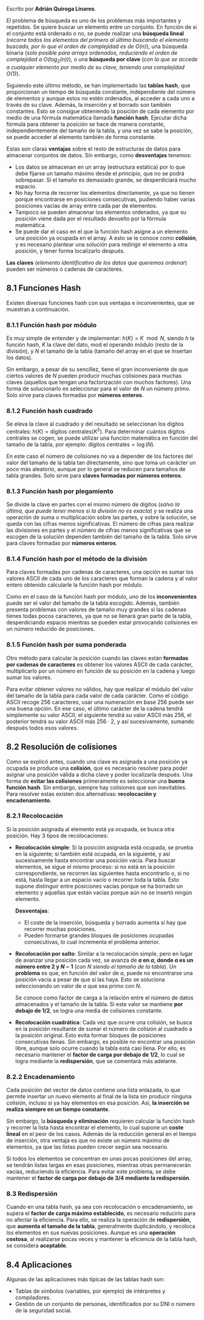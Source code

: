 Escrito por **Adrián Quiroga Linares**.


El problema de búsqueda es uno de los problemas más importantes y repetidos. Se quiere buscar un elemento entre un conjunto. En función de si el conjunto está ordenado o no, se puede realizar una **búsqueda lineal** (*recorre todos los elementos del primero al último buscando el elemento buscado, por lo que el orden de complejidad es de $O(n)$*), una búsqueda binaria (*solo posible para arrays ordenados, reduciendo el orden de complejidad a $O(\log_2(n))$*), o una **búsqueda por clave** (*con la que se accede a cualquier elemento por medio de su clave, teniendo una complejidad $O(1)$*).

Siguiendo este último método, se han implementado las **tablas hash**, que proporcionan un tiempo de búsqueda constante, independiente del número de elementos y aunque estos no estén ordenados, al acceder a cada uno a través de su clave. Además, la inserción y el borrado son también constantes. Esto se consigue obteniendo la posición de cada elemento por medio de una fórmula matemática llamada **función hash**. Ejecutar dicha fórmula para obtener la posición se hace de manera constante, independientemente del tamaño de la tabla, y una vez se sabe la posición, se puede acceder al elemento también de forma constante.

Estas son claras **ventajas** sobre el resto de estructuras de datos para almacenar conjuntos de datos. Sin embargo, como **desventajas** tenemos:

- Los datos se almacenan en un array (estructura estática) por lo que debe fijarse un tamaño máximo desde el principio, que no se podrá sobrepasar. Si el tamaño es demasiado grande, se desperdiciará mucho espacio.
- No hay forma de recorrer los elementos directamente, ya que no tienen porque encontrarse en posiciones consecutivas, pudiendo haber varias posiciones vacías de array entre cada par de elementos.
- Tampoco se pueden almacenar los elementos ordenados, ya que su posición viene dada por el resultado devuelto por la fórmula matemática.
- Se puede dar el caso en el que la función hash asigne a un elemento una posición ya ocupada en el array. A esto se le conoce como **colisión**, y es necesario plantear una solución para redirigir el elemento a otra posición, y tener forma localizarlo después.

**Las claves** (*elemento identificativo de los datos que queremos ordenar*) pueden ser números o cadenas de caracteres.

## 8.1 Funciones Hash
Existen diversas funciones hash con sus ventajas e inconvenientes, que se muestran a continuación.

### 8.1.1 Función hash por módulo
Es muy simple de entender y de implementar: $h(K) = K \mod N$, siendo $h$ la función hash, $K$ la clave del dato, $\text{mod}$ el operando módulo (resto de la división), y $N$ el tamaño de la tabla (tamaño del array en el que se insertan los datos).

Sin embargo, a pesar de su sencillez, tiene el gran inconveniente de que ciertos valores de $N$ pueden producir muchas colisiones para muchas claves (aquellos que tengan una factorización con muchos factores). Una forma de solucionarlo es seleccionar para el valor de $N$ un número primo. Solo sirve para claves formadas por **números enteros**.

### 8.1.2 Función hash cuadrado
Se eleva la clave al cuadrado y del resultado se seleccionan los dígitos centrales: $h(K) = \text{dígitos centrales}(K^2)$. Para determinar cuántos dígitos centrales se cogen, se puede utilizar una función matemática en función del tamaño de la tabla, por ejemplo: $\text{dígitos centrales} = \log(N)$.

En este caso el número de colisiones no va a depender de los factores del valor del tamaño de la tabla tan directamente, sino que toma un carácter un poco más aleatorio, aunque por lo general se reducen para tamaños de tabla grandes. Solo sirve para **claves formadas por números enteros**.

### 8.1.3 Función hash por plegamiento
Se divide la clave en partes con el mismo número de dígitos (*salvo la última, que puede tener menos si la división no es exacta*) y se realiza una operación de suma o multiplicación sobre las partes, y sobre la solución, se queda con las cifras menos significativas. El número de cifras para realizar las divisiones en partes y el número de cifras menos significativas que se escogen de la solución dependen también del tamaño de la tabla. Solo sirve para claves formadas por **números enteros**.

### 8.1.4 Función hash por el método de la división
Para claves formadas por cadenas de caracteres, una opción es sumar los valores ASCII de cada uno de los caracteres que forman la cadena y al valor entero obtenido calcularle la función hash por módulo.

Como en el caso de la función hash por módulo, uno de los **inconvenientes** puede ser el valor del tamaño de la tabla escogido. Además, también presenta problemas con valores de tamaño muy grandes si las cadenas tienes todas pocos caracteres, ya que no se llenará gran parte de la tabla, desperdiciando espacio mientras se pueden estar provocando colisiones en un número reducido de posiciones.

### 8.1.5 Función hash por suma ponderada
Otro método para calcular la posición cuando las claves están **formadas por cadenas de caracteres** es obtener los valores ASCII de cada carácter, multiplicarlo por un número en función de su posición en la cadena y luego sumar los valores.

Para evitar obtener valores no válidos, hay que realizar el módulo del valor del tamaño de la tabla para cada valor de cada carácter. Como el código ASCII recoge 256 caracteres, usar una numeración en base 256 puede ser una buena opción. En ese caso, el último carácter de la cadena tendrá simplemente su valor ASCII, el siguiente tendrá su valor ASCII más $256$, el posterior tendrá su valor ASCII más $256 \cdot 2$, y así sucesivamente, sumando después todos esos valores.

## 8.2 Resolución de colisiones
Como se explicó antes, cuando una clave es asignada a una posición ya ocupada se produce una **colisión**, que es necesario resolver para poder asignar una posición válida a dicha clave y poder localizarla después. Una forma de **evitar las colisiones** primeramente es seleccionar una **buena función hash**. Sin embargo, siempre hay colisiones que son inevitables. Para resolver estas existen dos alternativas: **recolocación y encadenamiento**.

### 8.2.1 Recolocación
Si la posición asignada al elemento está ya ocupada, se busca otra posición. Hay 3 tipos de recolocaciones:

- **Recolocación simple**: Si la posición asignada está ocupada, se prueba en la siguiente; si también está ocupada, en la siguiente, y así sucesivamente hasta encontrar una posición vacía. Para buscar elementos, se sigue el mismo proceso: si no está en la posición correspondiente, se recorren las siguientes hasta encontrarlo o, si no está, hasta llegar a un espacio vacío o recorrer toda la tabla. Esto supone distinguir entre posiciones vacías porque se ha borrado un elemento y aquellas que están vacías porque aún no se insertó ningún elemento.

  **Desventajas**:
  - El coste de la inserción, búsqueda y borrado aumenta si hay que recorrer muchas posiciones.
  - Pueden formarse grandes bloques de posiciones ocupadas consecutivas, lo cual incrementa el problema anterior.

- **Recolocación por salto**: Similar a la recolocación simple, pero en lugar de avanzar una posición cada vez, se avanza de **$a$ en $a$, donde $a$ es un número entre 2 y $N-1$** (*con $N$ siendo el tamaño de la tabla*). Un **problema** es que, en función del valor de $a$, puede no encontrarse una posición vacía a pesar de que sí las haya. Esto se soluciona seleccionando un valor de $a$ que sea primo con $N$.

  Se conoce como factor de carga a la relación entre el número de datos almacenados y el tamaño de la tabla. Si este valor se mantiene **por debajo de 1/2**, se logra una media de colisiones constante.

- **Recolocación cuadrática**: Cada vez que ocurre una colisión, se busca en la posición resultante de sumar el número de colisión al cuadrado a la posición original. Esto evita formar bloques de posiciones consecutivas llenas. Sin embargo, es posible no encontrar una posición libre, aunque solo ocurre cuando la tabla está casi llena. Por ello, es necesario mantener el **factor de carga por debajo de 1/2**, lo cual se logra mediante la **redispersión**, que se comentará más adelante.

### 8.2.2 Encadenamiento
Cada posición del vector de datos contiene una lista enlazada, lo que permite insertar un nuevo elemento al final de la lista sin producir ninguna colisión, incluso si ya hay elementos en esa posición. Así, **la inserción se realiza siempre en un tiempo constante**.

Sin embargo, la **búsqueda y eliminación** requieren calcular la función hash y recorrer la lista hasta encontrar el elemento, lo cual supone un **coste lineal** en el peor de los casos. Además de la reducción general en el tiempo de inserción, otra ventaja es que no existe un número máximo de elementos, ya que las listas pueden crecer según sea necesario.

Si todos los elementos se concentran en unas pocas posiciones del array, se tendrán listas largas en esas posiciones, mientras otras permanecerán vacías, reduciendo la eficiencia. Para evitar este problema, se debe mantener el **factor de carga por debajo de 3/4 mediante la redispersión**.

### 8.3 Redispersión
Cuando en una tabla hash, ya sea con recolocación o encadenamiento, se supera el **factor de carga máximo establecido**, es necesario reducirlo para no afectar la eficiencia. Para ello, se realiza la operación de **redispersión**, que **aumenta el tamaño de la tabla**, generalmente duplicándolo, y recoloca los elementos en sus nuevas posiciones. Aunque es una **operación costosa**, al realizarse pocas veces y mantener la eficiencia de la tabla hash, se considera **aceptable**.


## 8.4 Aplicaciones
Algunas de las aplicaciones más típicas de las tablas hash son:

- Tablas de símbolos (variables, por ejemplo) de intérpretes y compiladores.
- Gestión de un conjunto de personas, identificados por su DNI o número de la seguridad social.
